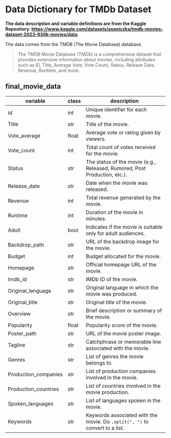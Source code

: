 # Data Dictionary for TMDb Dataset

**The data description and variable definitions are from the Kaggle Repository: <https://www.kaggle.com/datasets/asaniczka/tmdb-movies-dataset-2023-930k-movies/data>**

The data comes from the TMDB (The Movie Database) database.

> The TMDB Movie Database (TMDb) is a comprehensive dataset that provides extensive information about movies, including attributes such as ID, Title, Average Vote, Vote Count, Status, Release Date, Revenue, Runtime, and more.

## final_movie_data

| variable             | class | description                                                                 |
|----------------------|-------|-----------------------------------------------------------------------------|
| id                   | int   | Unique identifier for each movie.                                           |
| Title                | str   | Title of the movie.                                                         |
| Vote_average         | float | Average vote or rating given by viewers.                                    |
| Vote_count           | int   | Total count of votes received for the movie.                                |
| Status               | str   | The status of the movie (e.g., Released, Rumored, Post Production, etc.).   |
| Release_date         | str   | Date when the movie was released.                                           |
| Revenue              | int   | Total revenue generated by the movie.                                       |
| Runtime              | int   | Duration of the movie in minutes.                                           |
| Adult                | bool  | Indicates if the movie is suitable only for adult audiences.                |
| Backdrop_path        | str   | URL of the backdrop image for the movie.                                    |
| Budget               | int   | Budget allocated for the movie.                                             |
| Homepage             | str   | Official homepage URL of the movie.                                         |
| Imdb_id              | str   | IMDb ID of the movie.                                                       |
| Original_language    | str   | Original language in which the movie was produced.                          |
| Original_title       | str   | Original title of the movie.                                                |
| Overview             | str   | Brief description or summary of the movie.                                  |
| Popularity           | float | Popularity score of the movie.                                              |
| Poster_path          | str   | URL of the movie poster image.                                              |
| Tagline              | str   | Catchphrase or memorable line associated with the movie.                    |
| Genres               | str   | List of genres the movie belongs to.                                        |
| Production_companies | str   | List of production companies involved in the movie.                         |
| Production_countries | str   | List of countries involved in the movie production.                         |
| Spoken_languages     | str   | List of languages spoken in the movie.                                      |
| Keywords             | str   | Keywords associated with the movie. Do `.split(", ")` to convert to a list. |
